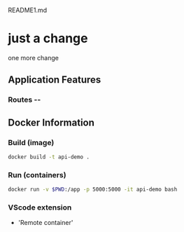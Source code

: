README1.md

# just a change

one more change



## Application Features
### Routes --

## Docker Information
### Build (image)
```bash
docker build -t api-demo .
```

### Run (containers)
```bash
docker run -v $PWD:/app -p 5000:5000 -it api-demo bash
```

### VScode extension
 - 'Remote container'
